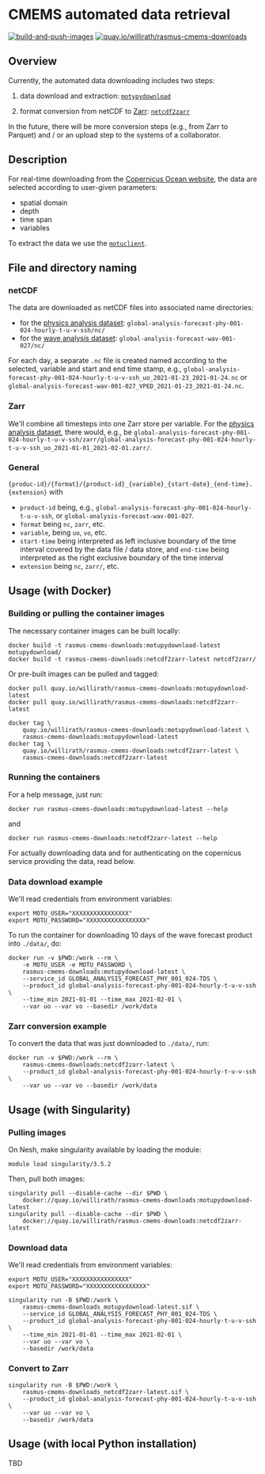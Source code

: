 ﻿# CMEMS automated data retrieval

[![build-and-push-images](https://github.com/geomar-od/rasmus-cmems-downloads/actions/workflows/build_and_push_images.yaml/badge.svg)](https://github.com/geomar-od/rasmus-cmems-downloads/actions/workflows/build_and_push_images.yaml)
[![quay.io/willirath/rasmus-cmems-downloads](https://img.shields.io/badge/quay.io-build-blue)](https://quay.io/repository/willirath/rasmus-cmems-downloads)

## Overview

Currently, the automated data downloading includes two steps:

1. data download and extraction: [`motypydownload`](motypydownload/)

2. format conversion from netCDF to [Zarr](https://zarr.readthedocs.io/en/stable/): [`netcdf2zarr`](netcdf2zarr/)

In the future, there will be more conversion steps (e.g., from Zarr to Parquet) and / or an upload step to the systems of a collaborator.

## Description

For real-time downloading from the [Copernicus Ocean website](https://resources.marine.copernicus.eu/?option=com_csw&task=results), the data are selected according to user-given parameters:

- spatial domain
- depth
- time span
- variables

To extract the data we use the [`motuclient`](https://github.com/clstoulouse/motu-client-python/).

## File and directory naming

### netCDF

The data are downloaded as netCDF files into associated name directories:
- for the [physics analysis dataset](https://resources.marine.copernicus.eu/?option=com_csw&view=details&product_id=GLOBAL_ANALYSIS_FORECAST_PHY_001_024): `global-analysis-forecast-phy-001-024-hourly-t-u-v-ssh/nc/`
- for the [wave analysis dataset](https://resources.marine.copernicus.eu/?option=com_csw&view=details&product_id=GLOBAL_ANALYSIS_FORECAST_WAV_001_027): `global-analysis-forecast-wav-001-027/nc/`

For each day, a separate `.nc` file is created named according to the selected, variable and start and end time stamp, e.g., `global-analysis-forecast-phy-001-024-hourly-t-u-v-ssh_uo_2021-01-23_2021-01-24.nc` or `global-analysis-forecast-wav-001-027_VPED_2021-01-23_2021-01-24.nc`.

### Zarr

We'll combine all timesteps into one Zarr store per variable.
For the [physics analysis dataset](https://resources.marine.copernicus.eu/?option=com_csw&view=details&product_id=GLOBAL_ANALYSIS_FORECAST_PHY_001_024), there would, e.g., be `global-analysis-forecast-phy-001-024-hourly-t-u-v-ssh/zarr/global-analysis-forecast-phy-001-024-hourly-t-u-v-ssh_uo_2021-01-01_2021-02-01.zarr/`.

### General

`{produc-id}/{format}/{product-id}_{variable}_{start-date}_{end-time}.{extension}`
with
- `product-id` being, e.g., `global-analysis-forecast-phy-001-024-hourly-t-u-v-ssh`, or `global-analysis-forecast-wav-001-027`.
- `format` being `nc`, `zarr`, etc.
- `variable`, being `uo`, `vo`, etc.
- `start-time` being interpreted as left inclusive boundary of the time interval covered by the data file / data store, and `end-time` being interpreted as the right exclusive boundary of the time interval
- `extension` being `nc`, `zarr/`, etc.


## Usage (with Docker)

### Building or pulling the container images

The necessary container images can be built locally:
```shell
docker build -t rasmus-cmems-downloads:motupydownload-latest motupydownload/
docker build -t rasmus-cmems-downloads:netcdf2zarr-latest netcdf2zarr/
```

Or pre-built images can be pulled and tagged:
```shell
docker pull quay.io/willirath/rasmus-cmems-downloads:motupydownload-latest
docker pull quay.io/willirath/rasmus-cmems-downloads:netcdf2zarr-latest

docker tag \
    quay.io/willirath/rasmus-cmems-downloads:motupydownload-latest \
    rasmus-cmems-downloads:motupydownload-latest
docker tag \
    quay.io/willirath/rasmus-cmems-downloads:netcdf2zarr-latest \
    rasmus-cmems-downloads:netcdf2zarr-latest
```

### Running the containers

For a help message, just run:
```shell
docker run rasmus-cmems-downloads:motupydownload-latest --help
```
and
```shell
docker run rasmus-cmems-downloads:netcdf2zarr-latest --help
```

For actually downloading data and for authenticating on the copernicus service providing the data, read below.

### Data download example

We'll read credentials from environment variables:
```shell
export MOTU_USER="XXXXXXXXXXXXXXXX"
export MOTU_PASSWORD="XXXXXXXXXXXXXXXXX"
```

To run the container for downloading 10 days of the wave forecast product into `./data/`, do:
```shell
docker run -v $PWD:/work --rm \
    -e MOTU_USER -e MOTU_PASSWORD \
    rasmus-cmems-downloads:motupydownload-latest \
    --service_id GLOBAL_ANALYSIS_FORECAST_PHY_001_024-TDS \
    --product_id global-analysis-forecast-phy-001-024-hourly-t-u-v-ssh \
    --time_min 2021-01-01 --time_max 2021-02-01 \
    --var uo --var vo --basedir /work/data
```

### Zarr conversion example

To convert the data that was just downloaded to `./data/`, run:
```shell
docker run -v $PWD:/work --rm \
    rasmus-cmems-downloads:netcdf2zarr-latest \
    --product_id global-analysis-forecast-phy-001-024-hourly-t-u-v-ssh \
    --var uo --var vo --basedir /work/data
```

## Usage (with Singularity)

### Pulling images

On Nesh, make singularity available by loading the module:
```shell
module load singularity/3.5.2
```

Then, pull both images:
```shell
singularity pull --disable-cache --dir $PWD \
    docker://quay.io/willirath/rasmus-cmems-downloads:motupydownload-latest
singularity pull --disable-cache --dir $PWD \
    docker://quay.io/willirath/rasmus-cmems-downloads:netcdf2zarr-latest
```

### Download data

We'll read credentials from environment variables:
```shell
export MOTU_USER="XXXXXXXXXXXXXXXX"
export MOTU_PASSWORD="XXXXXXXXXXXXXXXXX"
```

```shell
singularity run -B $PWD:/work \
    rasmus-cmems-downloads_motupydownload-latest.sif \
    --service_id GLOBAL_ANALYSIS_FORECAST_PHY_001_024-TDS \
    --product_id global-analysis-forecast-phy-001-024-hourly-t-u-v-ssh \
    --time_min 2021-01-01 --time_max 2021-02-01 \
    --var uo --var vo \
    --basedir /work/data
```

### Convert to Zarr

```shell
singularity run -B $PWD:/work \
    rasmus-cmems-downloads_netcdf2zarr-latest.sif \
    --product_id global-analysis-forecast-phy-001-024-hourly-t-u-v-ssh \
    --var uo --var vo \
    --basedir /work/data
```

## Usage (with local Python installation)

TBD